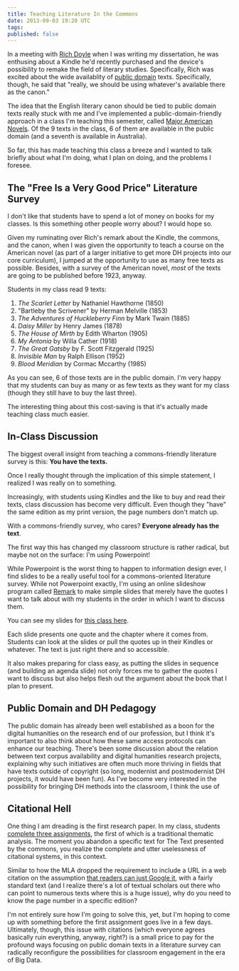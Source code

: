 ```yaml
---
title: Teaching Literature In the Commons
date: 2013-09-03 19:20 UTC
tags:
published: false
---
```


In a meeting with [Rich Doyle](http://mobiused.wordpress.com/) when I was writing my dissertation, he was enthusing about a Kindle he'd recently purchased and the device's possibility to remake the field of literary studies. Specifically, Rich was excited about the wide availablity of [public domain](http://en.wikipedia.org/wiki/Public_domain) texts. Specifically, though, he said that "really, we should be using whatever's available there as the canon."

The idea that the English literary canon should be tied to public domain texts really stuck with me and I've implemented a public-domain-friendly approach in a class I'm teaching this semester, called [Major American Novels](http://andrew.pilsch.com/courses/eng337fall2013/). Of the 9 texts in the class, 6 of them are available in the public domain (and a seventh is available in Australia).

So far, this has made teaching this class a breeze and I wanted to talk briefly about what I'm doing, what I plan on doing, and the problems I foresee.

## The "Free Is a Very Good Price" Literature Survey

I don't like that students have to spend a lot of money on books for my classes. Is this something other people worry about? I would hope so.

Given my ruminating over Rich's remark about the Kindle, the commons, and the canon, when I was given the opportunity to teach a course on the American novel (as part of a larger initiative to get more DH projects into our core curriculum), I jumped at the opportunity to use as many free texts as possible. Besides, with a survey of the American novel, _most_ of the texts are going to be published before 1923, anyway.

Students in my class read 9 texts:

1. _The Scarlet Letter_ by Nathaniel Hawthorne (1850)
1. "Bartleby the Scrivener" by Herman Melville (1853)
1. _The Adventures of Huckleberry Finn_ by Mark Twain (1885)
1. _Daisy Miller_ by Henry James (1878)
1. _The House of Mirth_ by Edith Wharton (1905)
1. _My Ántonia_ by Willa Cather (1918)
1. _The Great Gatsby_ by F. Scott Fitzgerald (1925)
1. _Invisible Man_ by Ralph Ellison (1952)
1. _Blood Meridian_ by Cormac Mccarthy (1985)

As you can see, 6 of those texts are in the public domain. I'm very happy that my students can buy as many or as few texts as they want for my class (though they still have to buy the last three).

The interesting thing about this cost-saving is that it's actually made teaching class much easier.

## In-Class Discussion

The biggest overall insight from teaching a commons-friendly literature survey is this: **You have the texts.**

Once I really thought through the implication of this simple statement, I realized I was really on to something.

Increasingly, with students using Kindles and the like to buy and read their texts, class discussion has become very difficult. Even though they "have" the same edition as my print version, the page numbers don't match up.

With a commons-friendly survey, who cares? **Everyone already has the text**.

The first way this has changed my classroom structure is rather radical, but maybe not on the surface: I'm using Powerpoint!

While Powerpoint is the worst thing to happen to information design ever, I find slides to be a really useful tool for a commons-oriented literature survey. While not Powerpoint exactly, I'm using an online slideshow program called [Remark](http://remarkjs.com/) to make simple slides that merely have the quotes I want to talk about with my students in the order in which I want to discuss them.

You can see my slides for [this class here](http://oncomouse.github.io/slides/eng337).

Each slide presents one quote and the chapter where it comes from. Students can look at the slides or pull the quotes up in their Kindles or whatever. The text is just right there and so accessible.

It also makes preparing for class easy, as putting the slides in sequence (and building an agenda slide) not only forces me to gather the quotes I want to discuss but also helps flesh out the argument about the book that I plan to present.

## Public Domain and DH Pedagogy

The public domain has already been well established as a boon for the digital humanities on the research end of our profession, but I think it's important to also think about how these same access protocols can enhance our teaching. There's been some discussion about the relation between text corpus availability and digital humanities research projects, explaining why such initiatives are often much more thriving in fields that have texts outside of copyright (so long, modernist and postmodernist DH projects, it would have been fun). As I've become very interested in the possibility for bringing DH methods into the classroom, I think the use of 

## Citational Hell

One thing I am dreading is the first research paper. In my class, students [complete three assignments](http://andrew.pilsch.com/courses/eng337fall2013/assignments.html), the first of which is a traditional thematic analysis. The moment you abandon a specific text for The Text presented by the commons, you realize the complete and utter uselessness of citational systems, in this context.

Similar to how the MLA dropped the requirement to include a URL in a web citation on the assumption [that readers can just Google it](http://lmgtfy.com/), with a fairly standard text (and I realize there's a lot of textual scholars out there who can point to numerous texts where this is a huge issue), why do you need to know the page number in a specific edition?

I'm not entirely sure how I'm going to solve this, yet, but I'm hoping to come up with something before the first assignment goes live in a few days. Ultimately, though, this issue with citations (which everyone agrees basically ruin everything, anyway, right?) is a small price to pay for the profound ways focusing on public domain texts in a literature survey can radically reconfigure the possibilities for classroom engagement in the era of Big Data.